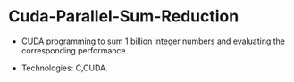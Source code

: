 # Cuda-Parallel-Sum-Reduction


* CUDA programming to sum 1 billion integer numbers and evaluating the corresponding performance.

* Technologies: C,CUDA.
